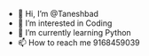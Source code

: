 - 👋 Hi, I’m @Taneshbad
- 👀 I’m interested in Coding
- 🌱 I’m currently learning Python
- 📫 How to reach me 9168459039

<!---
Taneshbad/Taneshbad is a ✨ special ✨ repository because its `README.md` (this file) appears on your GitHub profile.
You can click the Preview link to take a look at your changes.
--->
